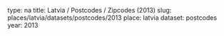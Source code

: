 type: na
title: Latvia / Postcodes / Zipcodes (2013)
slug: places/latvia/datasets/postcodes/2013
place: latvia
dataset: postcodes
year: 2013
